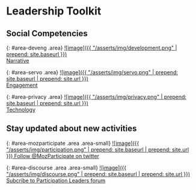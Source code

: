 # Leadership Toolkit

## Social Competencies

{: #area-deveng .area}
[![image]({{ "/asserts/img/development.png" | prepend: site.baseurl }})<br>
Narrative](area/narrative)

{: #area-servo .area}
[![image]({{ "/asserts/img/servo.png" | prepend: site.baseurl | prepend: site.url }})<br>
Engagement](area/engagement)

{: #area-privacy .area}
[![image]({{ "/asserts/img/privacy.png" | prepend: site.baseurl | prepend: site.url }})<br>
Technology](area/technologyn)

## Stay updated about new activities

{: #area-mozparticipate .area .area-small}
[![image]({{ "/asserts/img/participation.png" | prepend: site.baseurl | prepend: site.url }})
Follow @MozParticipate on twitter](https://twitter.com/intent/follow/?screen_name=MozParticipate)

{: #area-discourse .area .area-small}
[![image]({{ "/asserts/img/discourse.png" | prepend: site.baseurl | prepend: site.url }})
Subcribe to Participation Leaders forum](https://discourse.mozilla-community.org/c/participation-leaders)
